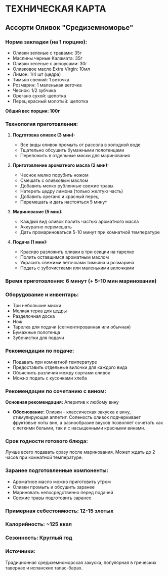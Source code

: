 # ТЕХНИЧЕСКАЯ КАРТА

## Ассорти Оливок "Средиземноморье"

### Норма закладки (на 1 порцию):
- Оливки зеленые с травами: 35г
- Маслины черные Каламата: 35г
- Оливки зеленые с анчоусами: 30г
- Оливковое масло Extra Virgin: 10мл
- Лимон: 1/4 шт (цедра)
- Тимьян свежий: 1 веточка
- Розмарин: 1 маленькая веточка
- Чеснок: 1/2 зубчика
- Орегано сухой: щепотка
- Перец красный молотый: щепотка

**Общий вес порции: 100г**

### Технология приготовления:

1. **Подготовка оливок (3 мин):**
   - Все виды оливок промыть от рассола в холодной воде
   - Тщательно обсушить бумажными полотенцами
   - Переложить в отдельные миски для маринования

2. **Приготовление ароматного масла (2 мин):**
   - Чеснок мелко порубить ножом
   - Смешать с оливковым маслом
   - Добавить мелко рубленные свежие травы
   - Натереть цедру лимона (только желтую часть)
   - Добавить орегано и красный перец
   - Перемешать и дать настояться 5 минут

3. **Маринование (5 мин):**
   - Каждый вид оливок полить частью ароматного масла
   - Аккуратно перемешать
   - Дать промариноваться 5-10 минут при комнатной температуре

4. **Подача (1 мин):**
   - Красиво разложить оливки в три секции на тарелке
   - Полить оставшимся ароматным маслом
   - Украсить свежими веточками тимьяна и розмарина
   - Подать с зубочистками или маленькими вилочками

### Время приготовления: 6 минут (+ 5-10 мин маринования)

### Оборудование и инвентарь:
- Три небольшие миски
- Мелкая терка для цедры
- Разделочная доска
- Нож
- Тарелка для подачи (сегментированная или обычная)
- Бумажные полотенца
- Зубочистки для подачи

### Рекомендации по подаче:
- Подавать при комнатной температуре
- Предоставить отдельные вилочки для каждого вида
- Объяснить различия между сортами оливок
- Можно подать с кусочками хлеба

### Рекомендации по сочетанию с вином:
**Основная рекомендация:** Аперитив к любому вину
- **Обоснование:** Оливки - классическая закуска к вину, стимулирующая аппетит. Соленость оливок подчеркивает фруктовые ноты вин, а разнообразие вкусов позволяет сочетать как с легкими белыми, так и с насыщенными красными винами.

### Срок годности готового блюда: 
Лучше всего подавать сразу после маринования. Может ждать до 2 часов при комнатной температуре.

### Заранее подготовленные компоненты:
- Ароматное масло можно приготовить утром
- Оливки промыть и обсушить заранее
- Мариновать непосредственно перед подачей
- Свежие травы подготовить заранее

### Примерная себестоимость: 12-15 злотых
### Калорийность: ~125 ккал
### Сезонность: Круглый год

### Источники:
Традиционная средиземноморская закуска, популярная в греческих тавернах и испанских тапас-барах.